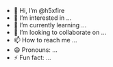 - 👋 Hi, I’m @h5xfire
- 👀 I’m interested in ...
- 🌱 I’m currently learning ...
- 💞️ I’m looking to collaborate on ...
- 📫 How to reach me ...
- 😄 Pronouns: ...
- ⚡ Fun fact: ...

<!---
h5xfire/h5xfire is a ✨ special ✨ repository because its `README.md` (this file) appears on your GitHub profile.
You can click the Preview link to take a look at your changes.
--->
